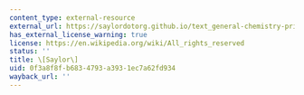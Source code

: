 ```yaml
---
content_type: external-resource
external_url: https://saylordotorg.github.io/text_general-chemistry-principles-patterns-and-applications-v1.0/s16-01-crystalline-and-amorphous-soli.html
has_external_license_warning: true
license: https://en.wikipedia.org/wiki/All_rights_reserved
status: ''
title: \[Saylor\]
uid: 0f3a8f8f-b683-4793-a393-1ec7a62fd934
wayback_url: ''
---
```

